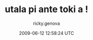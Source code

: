 ---
title: 'utala pi ante toki a !'
posts: 3
hash: 'OG5zjcL2'
author: 'ricky.genova'
date: 2009-06-12 12:58:24 UTC
sources:
  - https://tokipona.yahoogroups.narkive.com/OG5zjcL2
---